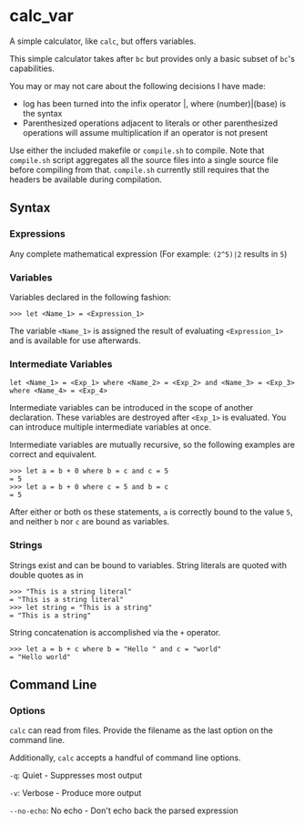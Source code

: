 # calc_var
A simple calculator, like `calc`, but offers variables.

This simple calculator takes after `bc` but provides only a basic subset of `bc`'s capabilities.

You may or may not care about the following decisions I have made:
<ul>
  <li>
    log has been turned into the infix operator |, where (number)|(base) is the syntax
  </li>
  <li>
    Parenthesized operations adjacent to literals or other parenthesized operations will assume multiplication if an operator is not
    present
  </li>
</ul>

Use either the included makefile or `compile.sh` to compile. Note that `compile.sh` script aggregates all the source files into a single source file before compiling from that. `compile.sh` currently still requires that the headers be available during compilation.

## Syntax

### Expressions
Any complete mathematical expression (For example: `(2^5)|2` results in `5`)

### Variables
Variables declared in the following fashion:

    >>> let <Name_1> = <Expression_1>

The variable `<Name_1>` is assigned the result of evaluating `<Expression_1>` and is available for use afterwards.

### Intermediate Variables
    let <Name_1> = <Exp_1> where <Name_2> = <Exp_2> and <Name_3> = <Exp_3> where <Name_4> = <Exp_4>

Intermediate variables can be introduced in the scope of another declaration. These variables are destroyed after `<Exp_1>` is evaluated. You can introduce multiple intermediate variables at once.

Intermediate variables are mutually recursive, so the following examples are correct and equivalent.

    >>> let a = b + 0 where b = c and c = 5
    = 5
    >>> let a = b + 0 where c = 5 and b = c
    = 5

After either or both os these statements, `a` is correctly bound to the value `5`, and neither `b` nor `c` are bound as variables.

### Strings
Strings exist and can be bound to variables. String literals are quoted with double quotes as in 

    >>> "This is a string literal"
    = "This is a string literal"
    >>> let string = "This is a string"
    = "This is a string"

String concatenation is accomplished via the `+` operator.

    >>> let a = b + c where b = "Hello " and c = "world"
    = "Hello world"

## Command Line
### Options
`calc` can read from files. Provide the filename as the last option on the command line.

Additionally, `calc` accepts a handful of command line options.

`-q`: Quiet - Suppresses most output

`-v`: Verbose - Produce more output

`--no-echo`: No echo - Don't echo back the parsed expression
